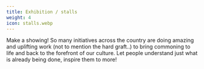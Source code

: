```yaml
---
title: Exhibition / stalls
weight: 4
icon: stalls.webp
---
```


Make a showing! So many initiatives across the country are doing amazing and uplifting work (not to mention the hard graft..) to bring commoning to life and back to the forefront of our culture. Let people understand just what is already being done, inspire them to more!